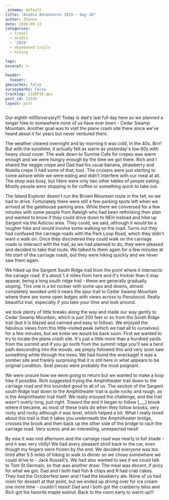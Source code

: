 ```yaml
---
_schema: default
title: "Acadia Adventures 2019 – Day 10"
author: Zhanna
date: 2019-09-13
categories: 
  - travel
  - acadia
  - '2019'
  - abandoned trails
  - hiking

tags:
excerpt: >-
  
header:
  teaser:
geocaches: false
surveymarks: false
tracklog: 13SEP19.gpx
post_id: 11938
layout: post  
---
```


Our eighth m00siversary!!! Today is dad's last full day here so we planned a longer hike to somewhere none of us have ever been - Cedar Swamp Mountain. Another goal was to visit the plane crash site there since we've heard about it for years but never ventured there.

The weather cleared overnight and by morning it was cold, in the 40s. Brrr! But with the sunshine, it actually felt as warm as yesterday's low 60s with heavy cloud cover. The walk down to Sunrise Cafe for crepes was warm enough and we were hungry enough by the time we got there. Rich and I shared the veggie crepe and Dad had his usual banana, strawberry and Nutella crepe (I had some of that, too). The cruisers were just starting to come ashore while we were eating and didn't interfere with our meal at all. The shop was busy, but htere were only two other tables of people eating. Mostly people were stopping in for coffee or something quick to take out.

The Island Explorer doesn't run the Brown Mountain route in the fall, so we had to drive. Fortunately there were still a few parking spots left when we arrived at the gatehouse parking area. While there we conversed for a few minutes with some people from Raleigh who had been rethinking their plan and wanted to know if they could drive down to NEH instead and hike up Sargent via the Asticou area. They could, we said, although it would be a tougher hike and would involve some walking on the road. Turns out they had confused the carriage roads with the Park Loop Road, which they didn't want o walk on. Once they discovered they could walk on the carriage roads to intersect with the trail, as we had planned to do, they were pleased and decided to take that route. We talked to them again for a few minutes at hte start of the carriage roads, but they were hiking quickly and we never saw them again.

We hiked up the Sargent South Ridge trail from the point where it intersects the cariage road. It's about 1.4 miles from here and it's trickier than it may appear, being a long south ridge trail - these are generally gradually sloping. This one is a bit rockier with some ups and downs, almost completely wooded until it nears the spur trail to Cedar Swamp Mountain where there are some open ledges with views across to Penobscot.  Really beautiful trail, especially if you take your time and look around. 

we took plenty of little breaks along the way and made our way gently to Cedar Swamp Mountain, which is just 200 feet or so from the South Ridge trail (but it is blazed and cairned and easy to follow). We enjoyed the fabulous views from this little-visited peak (which we had all to ourselves) for a few minutes, but we knew we would be back soon. First we wanted to try to locate the plane crash site. It's just a little more than a hundred yards from the summit and if you go north from the summit ridge you'll see a herd path descending into the woods. we simply followed this and very soon saw something white through the trees. We had found the wreckage! It was a somber site and frankly surprising that it is still here in what appears to be original condition. Seat pieces were probably the most poignant.

We were unsure how we were going to return but we wanted to make a loop hike if possible. Rich suggested trying the Amphitheater trail down to the carriage road and this sounded good to all of us. The section of the Sargent south Ridge trail down to the Amphitheater trail is quite rocky and rough, as is the Amphitheater trail itself. We really enjoyed the challenge, and the trail wasn't overly long, just right. Toward the end it began to follow [___] brook where it became, as most of these trails do when they follow brooks, very rooty and rocky although it was level, which helped a bit. What I really loved about this trail is that it takes you underneath the Amphitheater bridge, crosses the brook and then back up the other side of the bridge to rach the carriage road. Very scenic and an interesting, unexpected twist!

By now it was mid afternoon and the carraige road was nearly in full shade - and it was very chilly! We had avery pleasant stroll back to the car, even though my fingers were frozen by the end. We decided everyone was too tired after 5.5 miles of hiking to walk to dinner so we chose somewhere we could drive to - Jack Russell's. We had also wanted to see if we could talk to Tom St Germain, so that was another draw. The meal was decent, if pricy for what we got. Dad and I both had fish & chips and R had crab cakes. They had the Octoberfest beer and I had the blueberry ale. None of us had room for dessert at that point, but we ended up drivng over for ice cream one more time - couldn't resist! Dad and I both got the cranberry bliss and Rich got his favorite maple walnut. Back to the room early to warm up!!! 


